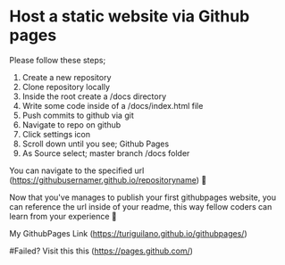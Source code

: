 # Host a static website via Github pages

Please follow these steps;

1. Create a new repository
2. Clone repository locally 
3. Inside the root create a /docs directory
4. Write some code inside of a /docs/index.html file
5. Push commits to github via git
6. Navigate to repo on github
7. Click settings icon
8. Scroll down until you see; Github Pages
9. As Source select; master branch /docs folder

You can navigate to the specified url (https://githubusernamer.github.io/repositoryname) 🎉

Now that you've manages to publish your first githubpages website, you can reference the url inside of your readme, this way fellow coders can learn from your experience 🤖

My GithubPages Link (https://turiguilano.github.io/githubpages/)

#Failed?
Visit this this (https://pages.github.com/)